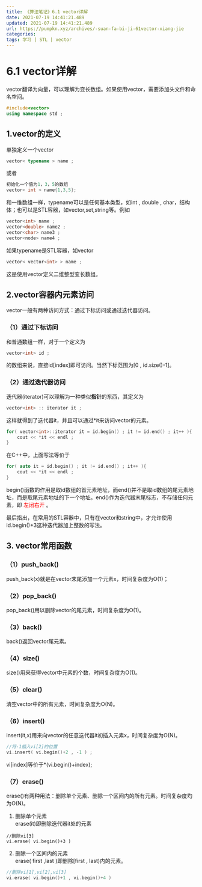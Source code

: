 ```yaml
---
title: 《算法笔记》6.1 vector详解
date: 2021-07-19 14:41:21.489
updated: 2021-07-19 14:41:21.489
url: https://pumpkn.xyz/archives/-suan-fa-bi-ji-61vector-xiang-jie
categories: 
tags: 学习 | STL | vector
---
```


# 6.1 vector详解
vector翻译为向量，可以理解为变长数组。如果使用vector，需要添加头文件和命名空间。
```c++
#include<vector>
using namespace std ;
```
## 1.vector的定义
单独定义一个vector
```c++
vector< typename > name ;
```
或者
```c++
初始化一个值为1，3，5的数组
vector< int > name{1,3,5};
```

和一维数组一样，typename可以是任何基本类型，如int , double , char，结构体；也可以是STL容器，如vector,set,string等。例如
```c++
vector<int> name ;
vector<double> name2 ;
vector<char> name3 ;
vector<node> name4 ;
```

如果typename是STL容器，如vector
```c++
vector< vector<int> > name ;
```
这是使用vector定义二维整型变长数组。

## 2.vector容器内元素访问
vector一般有两种访问方式：通过下标访问或通过迭代器访问。
### （1）通过下标访问
和普通数组一样，对于一个定义为
```c++
vector<int> id ;
```
的数组来说，直接id[index]即可访问。当然下标范围为[0 , id.size()-1]。
### （2）通过迭代器访问
迭代器(iterator)可以理解为一种类似**指针**的东西，其定义为
```c++
vector<int> :: iterator it ;
```
这样就得到了迭代器it，并且可以通过*it来访问vector的元素。
```c++
for( vector<int>::iterator it = id.begin() ; it != id.end() ; it++ ){
	cout << *it << endl ;
}
```
在C++中，上面写法等价于
```c++
for( auto it = id.begin() ; it != id.end() ; it++ ){
	cout << *it << endl ;
}
```
begin()函数的作用是取id数组的首元素地址，而end()并不是取id数组的尾元素地址，而是取尾元素地址的下一个地址。end()作为迭代器末尾标志，不存储任何元素，即 <font color = "red"> 左闭右开 </font>。

最后指出，在常用的STL容器中，只有在vector和string中，才允许使用id.begin()+3这种迭代器加上整数的写法。


## 3. vector常用函数
### （1）push_back()
push_back(x)就是在vector末尾添加一个元素x，时间复杂度为O(1)；


### （2）pop_back()
pop_back()用以删除vector的尾元素，时间复杂度为O(1)。

### （3）back()
back()返回vector尾元素。

### （4）size()
size()用来获得vector中元素的个数，时间复杂度为O(1)。

### （5）clear()
清空vector中的所有元素，时间复杂度为O(N)。

### （6）insert()
insert(it,x)用来向vector的任意迭代器it初插入元素x，时间复杂度为O(N)。
```c++
//将-1插入vi[2]的位置
vi.insert( vi.begin()+2 , -1 ) ;
```
vi[index]等价于*(vi.begin()+index);


### （7）erase()
erase()有两种用法：删除单个元素、删除一个区间内的所有元素。时间复杂度均为O(N)。
1. 删除单个元素 </br>
erase(it)即删除迭代器it处的元素
```
//删除vi[3]
vi.erase( vi.begin()+3 )
```

2. 删除一个区间内的元素</br>
erase( first ,last )即删除[first , last)内的元素。

```c++
//删除vi[1],vi[2],vi[3]
vi.erase( vi.begin()+1 , vi.begin()+4 )
```